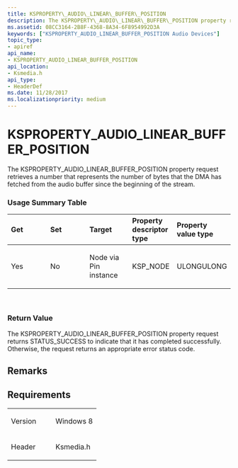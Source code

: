 ```yaml
---
title: KSPROPERTY\_AUDIO\_LINEAR\_BUFFER\_POSITION
description: The KSPROPERTY\_AUDIO\_LINEAR\_BUFFER\_POSITION property request retrieves a number that represents the number of bytes that the DMA has fetched from the audio buffer since the beginning of the stream.
ms.assetid: 08CC3164-2B8F-4368-8A34-6F8954992D3A
keywords: ["KSPROPERTY_AUDIO_LINEAR_BUFFER_POSITION Audio Devices"]
topic_type:
- apiref
api_name:
- KSPROPERTY_AUDIO_LINEAR_BUFFER_POSITION
api_location:
- Ksmedia.h
api_type:
- HeaderDef
ms.date: 11/28/2017
ms.localizationpriority: medium
---
```


# KSPROPERTY\_AUDIO\_LINEAR\_BUFFER\_POSITION


The KSPROPERTY\_AUDIO\_LINEAR\_BUFFER\_POSITION property request retrieves a number that represents the number of bytes that the DMA has fetched from the audio buffer since the beginning of the stream.

### <span id="Usage_Summary_Table"></span><span id="usage_summary_table"></span><span id="USAGE_SUMMARY_TABLE"></span>Usage Summary Table

<table>
<colgroup>
<col width="20%" />
<col width="20%" />
<col width="20%" />
<col width="20%" />
<col width="20%" />
</colgroup>
<thead>
<tr class="header">
<th align="left">Get</th>
<th align="left">Set</th>
<th align="left">Target</th>
<th align="left">Property descriptor type</th>
<th align="left">Property value type</th>
</tr>
</thead>
<tbody>
<tr class="odd">
<td align="left"><p>Yes</p></td>
<td align="left"><p>No</p></td>
<td align="left"><p>Node via Pin instance</p></td>
<td align="left"><p>KSP_NODE</p></td>
<td align="left"><p>ULONGULONG</p></td>
</tr>
</tbody>
</table>

 

### <span id="Return_Value"></span><span id="return_value"></span><span id="RETURN_VALUE"></span>Return Value

The KSPROPERTY\_AUDIO\_LINEAR\_BUFFER\_POSITION property request returns STATUS\_SUCCESS to indicate that it has completed successfully. Otherwise, the request returns an appropriate error status code.

Remarks
-------

Requirements
------------

<table>
<colgroup>
<col width="50%" />
<col width="50%" />
</colgroup>
<tbody>
<tr class="odd">
<td align="left"><p>Version</p></td>
<td align="left"><p>Windows 8</p></td>
</tr>
<tr class="even">
<td align="left"><p>Header</p></td>
<td align="left">Ksmedia.h</td>
</tr>
</tbody>
</table>

 

 





